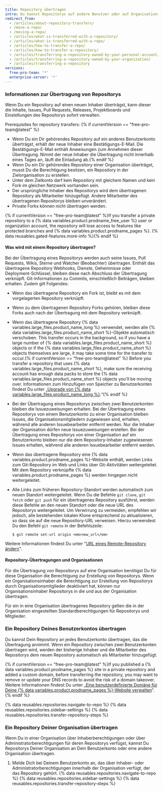 ```yaml
---
title: Repository übertragen
intro: Du kannst Repositorys auf andere Benutzer oder auf Organisationskonten übertragen.
redirect_from:
  - /articles/about-repository-transfers/
  - /move-a-repo/
  - /moving-a-repo/
  - /articles/what-is-transferred-with-a-repository/
  - /articles/what-is-transferred-with-a-repo/
  - /articles/how-to-transfer-a-repo/
  - /articles/how-to-transfer-a-repository/
  - /articles/transferring-a-repository-owned-by-your-personal-account/
  - /articles/transferring-a-repository-owned-by-your-organization/
  - /articles/transferring-a-repository
versions:
  free-pro-team: '*'
  enterprise-server: '*'
---
```


### Informationen zur Übertragung von Repositorys

Wenn Du ein Repository auf einen neuen Inhaber überträgst, kann dieser die Inhalte, Issues, Pull Requests, Releases, Projektboards und Einstellungen des Repositorys sofort verwalten.

Prerequisites for repository transfers: {% if currentVersion == "free-pro-team@latest" %}
- Wenn Du ein Dir gehörendes Repository auf ein anderes Benutzerkonto überträgst, erhält der neue Inhaber eine Bestätigungs-E-Mail. Die Bestätigungs-E-Mail enthält Anweisungen zum Annehmen dieser Übertragung. Nimmt der neue Inhaber die Übertragung nicht innerhalb eines Tages an, läuft die Einladung ab.{% endif %}
- Wenn Du ein Dir gehörendes Repository einer Organisation überträgst, musst Du die Berechtigung besitzen, ein Repository in der Zielorganisation zu erstellen.
- Unter dem Zielkonto darf kein Repository mit gleichem Namen und kein Fork im gleichen Netzwerk vorhanden sein.
- Der ursprüngliche Inhaber des Repositorys wird dem übertragenen Repository als Mitarbeiter hinzugefügt. Andere Mitarbeiter des übertragenen Repositorys bleiben unverändert.
- Private Forks können nicht übertragen werden.

{% if currentVersion == "free-pro-team@latest" %}If you transfer a private repository to a {% data variables.product.prodname_free_user %} user or organization account, the repository will lose access to features like protected branches and {% data variables.product.prodname_pages %}. {% data reusables.gated-features.more-info %}{% endif %}

#### Was wird mit einem Repository übertragen?

Bei der Übertragung eines Repositorys werden auch seine Issues, Pull Requests, Wikis, Sterne und Watcher (Beobachter) übertragen. Enthält das übertragene Repository Webhooks, Dienste, Geheimnisse oder Deployment-Schlüssel, bleiben diese nach Abschluss der Übertragung verknüpft. Git-Informationen zu Commits, einschließlich Beiträgen, bleiben erhalten. Zudem gilt Folgendes:

- Wenn das übertragene Repository ein Fork ist, bleibt es mit dem vorgelagerten Repository verknüpft.
- Wenn zu dem übertragenen Repository Forks gehören, bleiben diese Forks auch nach der Übertragung mit dem Repository verknüpft.
- Wenn das übertragene Repository {% data variables.large_files.product_name_long %} verwendet, werden alle {% data variables.large_files.product_name_short %}-Objekte automatisch verschoben. This transfer occurs in the background, so if you have a large number of {% data variables.large_files.product_name_short %} objects or if the {% data variables.large_files.product_name_short %} objects themselves are large, it may take some time for the transfer to occur.{% if currentVersion == "free-pro-team@latest" %} Before you transfer a repository that uses {% data variables.large_files.product_name_short %}, make sure the receiving account has enough data packs to store the {% data variables.large_files.product_name_short %} objects you'll be moving over. Informationen zum Hinzufügen von Speicher zu Benutzerkonten findest Du unter „[Upgrade von {% data variables.large_files.product_name_long %}](/articles/upgrading-git-large-file-storage).“{% endif %}
- Bei der Übertragung eines Repositorys zwischen zwei Benutzerkonten bleiben die Issuezuweisungen erhalten. Bei der Übertragung eines Repositorys von einem Benutzerkonto zu einer Organisation bleiben Issues, die Organisationsmitgliedern zugewiesen sind, erhalten, während alle anderen Issuebearbeiter entfernt werden. Nur die Inhaber der Organisation dürfen neue Issuezuweisungen erstellen. Bei der Übertragung eines Repositorys von einer Organisation auf ein Benutzerkonto bleiben nur die dem Repository-Inhaber zugewiesenen Issues erhalten, während alle anderen Issuebearbeiter entfernt werden.
- Wenn das übertragene Repository eine {% data variables.product.prodname_pages %}-Website enthält, werden Links zum Git-Repository im Web und Links über Git-Aktivitäten weitergeleitet. Mit dem Repository verknüpfte {% data variables.product.prodname_pages %} werden hingegen nicht weitergeleitet.
- Alle Links zum früheren Repository-Standort werden automatisch zum neuen Standort weitergeleitet. Wenn Du die Befehle `git clone`, `git fetch` oder `git push` für ein übertragenes Repository ausführst, werden diese Befehle an den neuen Standort oder die neue URL des Repositorys weitergeleitet. Um Verwirrung zu vermeiden, empfehlen wir jedoch, alle bestehenden lokalen Klone entsprechend zu aktualisieren, so dass sie auf die neue Repository-URL verweisen. Hierzu verwendest Du den Befehl `git remote` in der Befehlszeile:

  ```shell
  $ git remote set-url origin <em>new_url</em>
  ```

Weitere Informationen findest Du unter "[URL eines Remote-Repository ändern](/articles/changing-a-remote-s-url)".

#### Repository-Übertragungen und Organisationen

Für die Übertragung von Repositorys auf eine Organisation benötigst Du für diese Organisation die Berechtigung zur Erstellung von Repositorys. Wenn ein Organisationsinhaber die Berechtigung zur Erstellung von Repositorys durch Organisationsmitglieder deaktiviert hat, können nur Organisationsinhaber Repositorys in die und aus der Organisation übertragen.

Für ein in eine Organisation übertragenes Repository gelten die in der Organisation eingestellten Standardberechtigungen für Repositorys und Mitglieder.

### Ein Repository Deines Benutzerkontos übertragen

Du kannst Dein Repository an jedes Benutzerkonto übertragen, das die Übertragung annimmt. Wenn ein Repository zwischen zwei Benutzerkonten übertragen wird, werden der bisherige Inhaber und die Mitarbeiter des Repositorys dem neuen Repository automatisch als Mitarbeiter hinzugefügt.

{% if currentVersion == "free-pro-team@latest" %}If you published a {% data variables.product.prodname_pages %} site in a private repository and added a custom domain, before transferring the repository, you may want to remove or update your DNS records to avoid the risk of a domain takeover. Weitere Informationen findest Du unter „[Eine benutzerdefinierte Domäne für Deine {% data variables.product.prodname_pages %}-Website verwalten](/articles/managing-a-custom-domain-for-your-github-pages-site)“.{% endif %}

{% data reusables.repositories.navigate-to-repo %}
{% data reusables.repositories.sidebar-settings %}
{% data reusables.repositories.transfer-repository-steps %}

### Ein Repository Deiner Organisation übertragen

Wenn Du in einer Organisation über Inhaberberechtigungen oder über Administratorberechtigungen für deren Repositorys verfügst, kannst Du Repositorys Deiner Organisation an Dein Benutzerkonto oder eine andere Organisation übertragen.

1. Melde Dich bei Deinem Benutzerkonto an, das über Inhaber- oder Administratorberechtigungen innerhalb der Organisation verfügt, der das Repository gehört.
{% data reusables.repositories.navigate-to-repo %}
{% data reusables.repositories.sidebar-settings %}
{% data reusables.repositories.transfer-repository-steps %}
